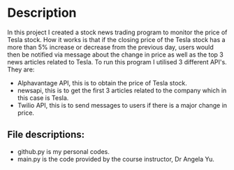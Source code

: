 # Description 

In this project I created a stock news trading program to monitor the price of Tesla stock. How it works is that if the closing price of the Tesla stock has a more than 5% increase or decrease from the previous day, users would then be notified via message about the change in price as well as the top 3 news articles related to Tesla. To run this program I utilised 3 different API's. They are:

- Alphavantage API, this is to obtain the price of Tesla stock.
- newsapi, this is to get the first 3 articles related to the company which in this case is Tesla.
- Twilio API, this is to send messages to users if there is a major change in price.

## File descriptions:

- github.py is my personal codes.
- main.py is the code provided by the course instructor, Dr Angela Yu.
